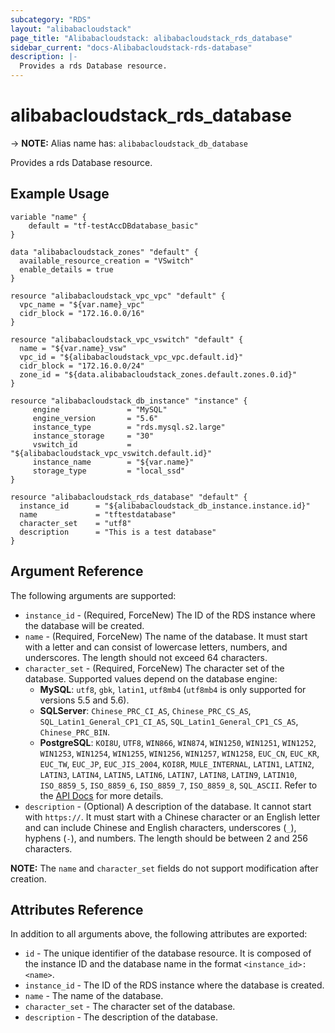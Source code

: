```yaml
---
subcategory: "RDS"
layout: "alibabacloudstack"
page_title: "Alibabacloudstack: alibabacloudstack_rds_database"
sidebar_current: "docs-Alibabacloudstack-rds-database"
description: |- 
  Provides a rds Database resource.
---
```


# alibabacloudstack_rds_database
-> **NOTE:** Alias name has: `alibabacloudstack_db_database`

Provides a rds Database resource.

## Example Usage

```hcl
variable "name" {
    default = "tf-testAccDBdatabase_basic"
}

data "alibabacloudstack_zones" "default" {
  available_resource_creation = "VSwitch"
  enable_details = true
}

resource "alibabacloudstack_vpc_vpc" "default" {
  vpc_name = "${var.name}_vpc"
  cidr_block = "172.16.0.0/16"
}

resource "alibabacloudstack_vpc_vswitch" "default" {
  name = "${var.name}_vsw"
  vpc_id = "${alibabacloudstack_vpc_vpc.default.id}"
  cidr_block = "172.16.0.0/24"
  zone_id = "${data.alibabacloudstack_zones.default.zones.0.id}"
}

resource "alibabacloudstack_db_instance" "instance" {
     engine               = "MySQL"
     engine_version       = "5.6"
     instance_type        = "rds.mysql.s2.large"
     instance_storage     = "30"
     vswitch_id           = "${alibabacloudstack_vpc_vswitch.default.id}"
     instance_name        = "${var.name}"
     storage_type         = "local_ssd"
}

resource "alibabacloudstack_rds_database" "default" {
  instance_id      = "${alibabacloudstack_db_instance.instance.id}"
  name             = "tftestdatabase"
  character_set    = "utf8"
  description      = "This is a test database"
}
```

## Argument Reference

The following arguments are supported:

* `instance_id` - (Required, ForceNew) The ID of the RDS instance where the database will be created.
* `name` - (Required, ForceNew) The name of the database. It must start with a letter and can consist of lowercase letters, numbers, and underscores. The length should not exceed 64 characters.
* `character_set` - (Required, ForceNew) The character set of the database. Supported values depend on the database engine:
  - **MySQL**: `utf8`, `gbk`, `latin1`, `utf8mb4` (`utf8mb4` is only supported for versions 5.5 and 5.6).
  - **SQLServer**: `Chinese_PRC_CI_AS`, `Chinese_PRC_CS_AS`, `SQL_Latin1_General_CP1_CI_AS`, `SQL_Latin1_General_CP1_CS_AS`, `Chinese_PRC_BIN`.
  - **PostgreSQL**: `KOI8U`, `UTF8`, `WIN866`, `WIN874`, `WIN1250`, `WIN1251`, `WIN1252`, `WIN1253`, `WIN1254`, `WIN1255`, `WIN1256`, `WIN1257`, `WIN1258`, `EUC_CN`, `EUC_KR`, `EUC_TW`, `EUC_JP`, `EUC_JIS_2004`, `KOI8R`, `MULE_INTERNAL`, `LATIN1`, `LATIN2`, `LATIN3`, `LATIN4`, `LATIN5`, `LATIN6`, `LATIN7`, `LATIN8`, `LATIN9`, `LATIN10`, `ISO_8859_5`, `ISO_8859_6`, `ISO_8859_7`, `ISO_8859_8`, `SQL_ASCII`.
  Refer to the [API Docs](https://www.alibabacloud.com/help/zh/doc-detail/26258.htm) for more details.
* `description` - (Optional) A description of the database. It cannot start with `https://`. It must start with a Chinese character or an English letter and can include Chinese and English characters, underscores (`_`), hyphens (`-`), and numbers. The length should be between 2 and 256 characters.

**NOTE:** The `name` and `character_set` fields do not support modification after creation.

## Attributes Reference

In addition to all arguments above, the following attributes are exported:

* `id` - The unique identifier of the database resource. It is composed of the instance ID and the database name in the format `<instance_id>:<name>`.
* `instance_id` - The ID of the RDS instance where the database is created.
* `name` - The name of the database.
* `character_set` - The character set of the database.
* `description` - The description of the database.
